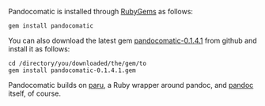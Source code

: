 Pandocomatic is installed through [RubyGems](https://rubygems.org/) as
follows:

~~~{.bash}
gem install pandocomatic
~~~

You can also download the latest gem
[pandocomatic-0.1.4.1](https://github.com/htdebeer/pandocomatic/blob/master/releases/pandocomatic-0.1.4.1.gem) from github and
install it as follows:

~~~{.bash}
cd /directory/you/downloaded/the/gem/to
gem install pandocomatic-0.1.4.1.gem
~~~ 

Pandocomatic builds on [paru](https://heerdebeer.org/Software/markdown/paru/),
a Ruby wrapper around pandoc, and [pandoc](http://pandoc.org/) itself, of
course.
